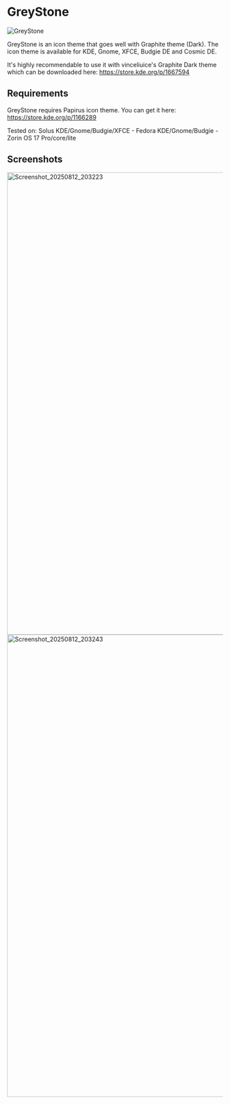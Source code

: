 # GreyStone
![GreyStone](https://github.com/user-attachments/assets/ed7f747d-0480-4203-80c6-05a4b36ed854)

GreyStone is an icon theme that goes well with Graphite theme (Dark). The icon theme is available for KDE, Gnome, XFCE, Budgie DE and Cosmic DE.

It's highly recommendable to use it with vinceliuice's Graphite Dark theme which can be downloaded here: https://store.kde.org/p/1667594

Requirements
--
GreyStone requires Papirus icon theme. You can get it here: https://store.kde.org/p/1166289

Tested on: Solus KDE/Gnome/Budgie/XFCE - Fedora KDE/Gnome/Budgie - Zorin OS 17 Pro/core/lite

Screenshots
--

<img width="1920" height="1080" alt="Screenshot_20250812_203223" src="https://github.com/user-attachments/assets/00e034f4-d863-4ce3-a85c-42cc201da15c" />

<img width="1920" height="1080" alt="Screenshot_20250812_203243" src="https://github.com/user-attachments/assets/0f86a477-eb31-41cb-999f-15225ca6c1d8" />
